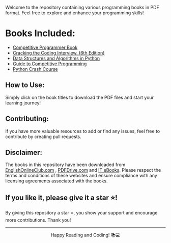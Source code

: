 <p>Welcome to the repository containing various programming books in PDF format. Feel free to explore and enhance your programming skills!</p>

  <h1>Books Included:</h1>
  <ul>
      <li><a href="CodingBook.pdf">Competitive Programmer Book</a></li>
      <li><a href="Cracking-the-Coding-Interview-6th-Edition-189-Programming-Questions-and-Solutions.pdf">Cracking the Coding Interview. (6th Edition)</a></li>
      <li><a href="Data Structures and Algorithms in Python [EnglishOnlineClub.com].pdf">Data Structures and Algorithms in Python</a></li>
      <li><a href=Guide to Competitive Programming_ Learning and Improving Algorithms Through Contests ( PDFDrive.com ).pdf">Guide to Competitive Programming</a></li>
      <li><a href="python-crash-course.pdf">Python Crash Course</a></li>
  </ul>

  <h2>How to Use:</h2>
  <p>Simply click on the book titles to download the PDF files and start your learning journey!</p>

  <h2>Contributing:</h2>
  <p>If you have more valuable resources to add or find any issues, feel free to contribute by creating pull requests.</p>

  <h2>Disclaimer:</h2>
<p>The books in this repository have been downloaded from <a href="https://englishonlineclub.com">EnglishOnlineClub.com</a> , <a href="https://pdfdrive.com">PDFDrive.com</a> and <a href="https://it-ebooks.info/"> IT eBooks</a>. Please respect the terms and conditions of these websites and ensure compliance with any licensing agreements associated with the books.</p>
<h2>If you like it, please give it a star ⭐!</h2>
    <p>By giving this repository a star ⭐, you show your support and encourage more contributions. Thank you!</p>

  <hr>

  <p align="center">Happy Reading and Coding! 📚💻</p>
